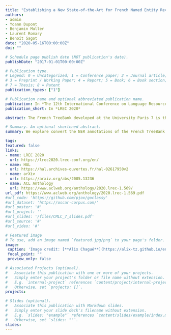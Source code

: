 ```yaml
---
title: "Establishing a New State-of-the-Art for French Named Entity Recognition"
authors:
- admin
- Yoann Dupont
- Benjamin Muller
- Laurent Romary
- Benoît Sagot
date: "2020-05-16T00:00:00Z"
doi: ""

# Schedule page publish date (NOT publication's date).
publishDate: "2017-01-01T00:00:00Z"

# Publication type.
# Legend: 0 = Uncategorized; 1 = Conference paper; 2 = Journal article;
# 3 = Preprint / Working Paper; 4 = Report; 5 = Book; 6 = Book section;
# 7 = Thesis; 8 = Patent
publication_types: ["1"]

# Publication name and optional abbreviated publication name.
publication: In *The 12th International Conference on Language Resources and Evaluation*
publication_short: In *LREC 2020*

abstract: The French TreeBank developed at the University Paris 7 is the main source of morphosyntactic and syntactic annotations for French. However, it does not include explicit information related to named entities, which are among the most useful information for several natural language processing tasks and applications. Moreover, no large-scale French corpus with named entity annotations contain referential information, which complement the type and the span of each mention with an indication of the entity it refers to. We have manually annotated the French TreeBank with such information, after an automatic pre-annotation step. We sketch the underlying annotation guidelines and we provide a few figures about the resulting annotations.

# Summary. An optional shortened abstract.
summary: We explore convert the NER annotations of the French TreeBank to a more user-friendly format and establish a new state of the art for French NER.

tags:
featured: false
links:
- name: LREC 2020
  url: https://lrec2020.lrec-conf.org/en/
- name: HAL
  url: https://hal.archives-ouvertes.fr/hal-02617950v2
- name: arXiv
  url: https://arxiv.org/abs/2005.13236
- name: ACL Anthology
  url: https://www.aclweb.org/anthology/2020.lrec-1.569/
url_pdf: https://www.aclweb.org/anthology/2020.lrec-1.569.pdf
#url_code: 'https://github.com/pjox/goclassy'
#url_dataset: 'https://oscar-corpus.com/'
#url_poster: '#'
#url_project: ''
#url_slides: '/files/CMLC_7_slides.pdf'
#url_source: '#'
#url_video: '#'

# Featured image
# To use, add an image named `featured.jpg/png` to your page's folder. 
image:
 caption: 'Image credit: [**Alix Chagué**](https://alix-tz.github.io/en/index.html)'
 focal_point: ""
 preview_only: false

# Associated Projects (optional).
#   Associate this publication with one or more of your projects.
#   Simply enter your project's folder or file name without extension.
#   E.g. `internal-project` references `content/project/internal-project/index.md`.
#   Otherwise, set `projects: []`.
projects:

# Slides (optional).
#   Associate this publication with Markdown slides.
#   Simply enter your slide deck's filename without extension.
#   E.g. `slides: "example"` references `content/slides/example/index.md`.
#   Otherwise, set `slides: ""`.
slides:
---
```

